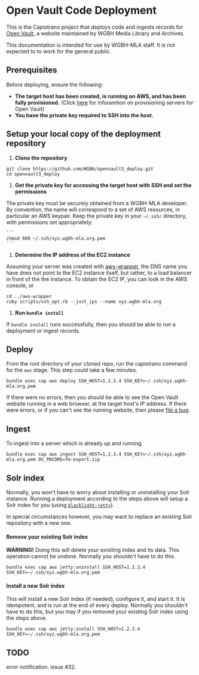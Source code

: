 # Open Vault Code Deployment

This is the Capistrano project that deploys code and ingests records for
[Open Vault](https://github.com/WGBH/openvault3),
a website maintained by WGBH Media Library and Archives.

This documentation is intended for use by WGBH-MLA staff. It is not expected to
to work for the general public.

## Prerequisites

Before deploying, ensure the following:
  * **The target host has been created, is running on AWS, and has been
    fully provisioned.** (Click [here](https://github.com/WGBH/mla-playbooks)
    for inforamtion on provisioning servers for Open Vault)
  * **You have the private key required to SSH into the host.**

## Setup your local copy of the deployment repository

1. **Clone the repository**
  ```
  git clone https://github.com/WGBH/openvault3_deploy.git
  cd openvault3_deploy
  ```

1. **Get the private key for accessing the target host with SSH and set the permissions**

  The private key must be securely obtained from a WGBH-MLA developer. By
  convention, the name will correspond to a set of AWS resources, in particular
  an AWS keypair. Keep the private key in your `~/.ssh/` directory, with 
  permissions set appropriately:

    ```
    chmod 600 ~/.ssh/xyz.wgbh-mla.org.pem
    ```

1. **Determine the IP address of the EC2 instance**

  Assuming your server was created with [aws-wrapper](https://github.com/WGBH/aws-wrapper),
  the DNS name you have does not point to the EC2 instance itself, but rather, to a
  load balancer in front of the the instance. To obtain the EC2 IP, you can look
  in the AWS console, or

  ```
  cd ../aws-wrapper
  ruby scripts/ssh_opt.rb --just_ips --name xyz.wgbh-mla.org
  ```

1. **Run `bundle install`**

  If `bundle install` runs successfully, then you should be able to run a deployment or ingest records.

## Deploy

From the root directory of your cloned repo, run the capistrano command for the `aws` stage. This step could take a few minutes.

```
bundle exec cap aws deploy SSH_HOST=1.2.3.4 SSH_KEY=~/.ssh/xyz.wgbh-mla.org.pem
```

If there were no errors, then you should be able to see the Open Vault website running in a web browser, at the target host's IP address.
If there were errors, or if you can't see the running website, then please [file a bug](https://github.com/WGBH/openvault3_deploy/issues).

## Ingest

To ingest into a server which is already up and running.

```
bundle exec cap aws ingest SSH_HOST=1.2.3.4 SSH_KEY=~/.ssh/xyz.wgbh-mla.org.pem OV_PBCORE=fm-export.zip
```

## Solr index

Normally, you won't have to worry about installing or uninstalling your Solr
instance. Running a deployment according to the steps above will setup a Solr
index for you (using
[`blacklight-jetty`](https://github.com/projectblacklight/blacklight-jetty)).

In special circumstances however, you may want to replace an existing Solr repository with a new one.

#### Remove your existing Solr index

**WARNING!** Doing this will delete your exisiting index and its data. This
operation cannot be undone. Normally you shouldn't have to do this.

```
bundle exec cap aws jetty:uninstall SSH_HOST=1.2.3.4 SSH_KEY=~/.ssh/xyz.wgbh-mla.org.pem
```

#### Install a new Solr index

This will install a new Solr index (if needed), configure it, and start it. It
is idempotent, and is run at the end of every deploy. Normally you shouldn't
have to do this, but you may if you removed your existing Solr index using the
steps above.

```
bundle exec cap aws jetty:install SSH_HOST=1.2.3.4 SSH_KEY=~/.ssh/xyz.wgbh-mla.org.pem
```


## TODO

error notification. issue #32.
